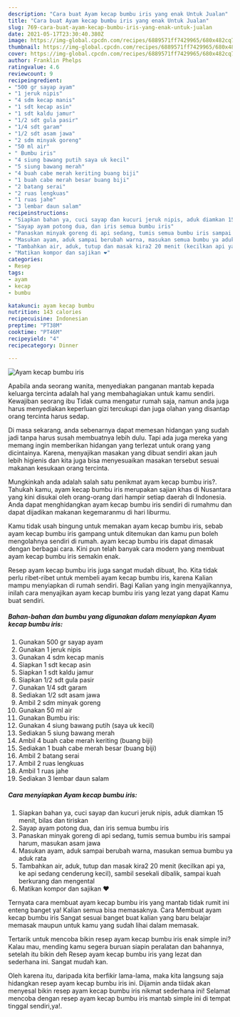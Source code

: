 ```yaml
---
description: "Cara buat Ayam kecap bumbu iris yang enak Untuk Jualan"
title: "Cara buat Ayam kecap bumbu iris yang enak Untuk Jualan"
slug: 769-cara-buat-ayam-kecap-bumbu-iris-yang-enak-untuk-jualan
date: 2021-05-17T23:30:40.380Z
image: https://img-global.cpcdn.com/recipes/6889571ff7429965/680x482cq70/ayam-kecap-bumbu-iris-foto-resep-utama.jpg
thumbnail: https://img-global.cpcdn.com/recipes/6889571ff7429965/680x482cq70/ayam-kecap-bumbu-iris-foto-resep-utama.jpg
cover: https://img-global.cpcdn.com/recipes/6889571ff7429965/680x482cq70/ayam-kecap-bumbu-iris-foto-resep-utama.jpg
author: Franklin Phelps
ratingvalue: 4.6
reviewcount: 9
recipeingredient:
- "500 gr sayap ayam"
- "1 jeruk nipis"
- "4 sdm kecap manis"
- "1 sdt kecap asin"
- "1 sdt kaldu jamur"
- "1/2 sdt gula pasir"
- "1/4 sdt garam"
- "1/2 sdt asam jawa"
- "2 sdm minyak goreng"
- "50 ml air"
- " Bumbu iris"
- "4 siung bawang putih saya uk kecil"
- "5 siung bawang merah"
- "4 buah cabe merah keriting buang biji"
- "1 buah cabe merah besar buang biji"
- "2 batang serai"
- "2 ruas lengkuas"
- "1 ruas jahe"
- "3 lembar daun salam"
recipeinstructions:
- "Siapkan bahan ya, cuci sayap dan kucuri jeruk nipis, aduk diamkan 15 menit, bilas dan tiriskan"
- "Sayap ayam potong dua, dan iris semua bumbu iris"
- "Panaskan minyak goreng di api sedang, tumis semua bumbu iris sampai harum, masukan asam jawa"
- "Masukan ayam, aduk sampai berubah warna, masukan semua bumbu ya aduk rata"
- "Tambahkan air, aduk, tutup dan masak kira2 20 menit (kecilkan api ya, ke api sedang cenderung kecil), sambil sesekali dibalik, sampai kuah berkurang dan mengental"
- "Matikan kompor dan sajikan ❤️"
categories:
- Resep
tags:
- ayam
- kecap
- bumbu

katakunci: ayam kecap bumbu 
nutrition: 143 calories
recipecuisine: Indonesian
preptime: "PT38M"
cooktime: "PT46M"
recipeyield: "4"
recipecategory: Dinner

---
```



![Ayam kecap bumbu iris](https://img-global.cpcdn.com/recipes/6889571ff7429965/680x482cq70/ayam-kecap-bumbu-iris-foto-resep-utama.jpg)

Apabila anda seorang wanita, menyediakan panganan mantab kepada keluarga tercinta adalah hal yang membahagiakan untuk kamu sendiri. Kewajiban seorang ibu Tidak cuma mengatur rumah saja, namun anda juga harus menyediakan keperluan gizi tercukupi dan juga olahan yang disantap orang tercinta harus sedap.

Di masa  sekarang, anda sebenarnya dapat memesan hidangan yang sudah jadi tanpa harus susah membuatnya lebih dulu. Tapi ada juga mereka yang memang ingin memberikan hidangan yang terlezat untuk orang yang dicintainya. Karena, menyajikan masakan yang dibuat sendiri akan jauh lebih higienis dan kita juga bisa menyesuaikan masakan tersebut sesuai makanan kesukaan orang tercinta. 



Mungkinkah anda adalah salah satu penikmat ayam kecap bumbu iris?. Tahukah kamu, ayam kecap bumbu iris merupakan sajian khas di Nusantara yang kini disukai oleh orang-orang dari hampir setiap daerah di Indonesia. Anda dapat menghidangkan ayam kecap bumbu iris sendiri di rumahmu dan dapat dijadikan makanan kegemaranmu di hari liburmu.

Kamu tidak usah bingung untuk memakan ayam kecap bumbu iris, sebab ayam kecap bumbu iris gampang untuk ditemukan dan kamu pun boleh mengolahnya sendiri di rumah. ayam kecap bumbu iris dapat dimasak dengan berbagai cara. Kini pun telah banyak cara modern yang membuat ayam kecap bumbu iris semakin enak.

Resep ayam kecap bumbu iris juga sangat mudah dibuat, lho. Kita tidak perlu ribet-ribet untuk membeli ayam kecap bumbu iris, karena Kalian mampu menyiapkan di rumah sendiri. Bagi Kalian yang ingin menyajikannya, inilah cara menyajikan ayam kecap bumbu iris yang lezat yang dapat Kamu buat sendiri.

<!--inarticleads1-->

##### Bahan-bahan dan bumbu yang digunakan dalam menyiapkan Ayam kecap bumbu iris:

1. Gunakan 500 gr sayap ayam
1. Gunakan 1 jeruk nipis
1. Gunakan 4 sdm kecap manis
1. Siapkan 1 sdt kecap asin
1. Siapkan 1 sdt kaldu jamur
1. Siapkan 1/2 sdt gula pasir
1. Gunakan 1/4 sdt garam
1. Sediakan 1/2 sdt asam jawa
1. Ambil 2 sdm minyak goreng
1. Gunakan 50 ml air
1. Gunakan  Bumbu iris:
1. Gunakan 4 siung bawang putih (saya uk kecil)
1. Sediakan 5 siung bawang merah
1. Ambil 4 buah cabe merah keriting (buang biji)
1. Sediakan 1 buah cabe merah besar (buang biji)
1. Ambil 2 batang serai
1. Ambil 2 ruas lengkuas
1. Ambil 1 ruas jahe
1. Sediakan 3 lembar daun salam




<!--inarticleads2-->

##### Cara menyiapkan Ayam kecap bumbu iris:

1. Siapkan bahan ya, cuci sayap dan kucuri jeruk nipis, aduk diamkan 15 menit, bilas dan tiriskan
1. Sayap ayam potong dua, dan iris semua bumbu iris
1. Panaskan minyak goreng di api sedang, tumis semua bumbu iris sampai harum, masukan asam jawa
1. Masukan ayam, aduk sampai berubah warna, masukan semua bumbu ya aduk rata
1. Tambahkan air, aduk, tutup dan masak kira2 20 menit (kecilkan api ya, ke api sedang cenderung kecil), sambil sesekali dibalik, sampai kuah berkurang dan mengental
1. Matikan kompor dan sajikan ❤️




Ternyata cara membuat ayam kecap bumbu iris yang mantab tidak rumit ini enteng banget ya! Kalian semua bisa memasaknya. Cara Membuat ayam kecap bumbu iris Sangat sesuai banget buat kalian yang baru belajar memasak maupun untuk kamu yang sudah lihai dalam memasak.

Tertarik untuk mencoba bikin resep ayam kecap bumbu iris enak simple ini? Kalau mau, mending kamu segera buruan siapin peralatan dan bahannya, setelah itu bikin deh Resep ayam kecap bumbu iris yang lezat dan sederhana ini. Sangat mudah kan. 

Oleh karena itu, daripada kita berfikir lama-lama, maka kita langsung saja hidangkan resep ayam kecap bumbu iris ini. Dijamin anda tiidak akan menyesal bikin resep ayam kecap bumbu iris nikmat sederhana ini! Selamat mencoba dengan resep ayam kecap bumbu iris mantab simple ini di tempat tinggal sendiri,ya!.

